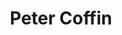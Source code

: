 ---
title: Peter Coffin
type: channel
channel: petercoffin
tags:
- breadtube
- capitalist realism
- gender
- philosophy
- spectacle
url: /petercoffin/
videos:
- 4ZnHwc6TfB0
- UVfXPW3Tsw4
- VMU-YjVGiGs
- bnSiT_3sXDc
- w3AGe0ns_bw
- y-SPyIt8IIU
menu:
  main:
    parent: Channels
---